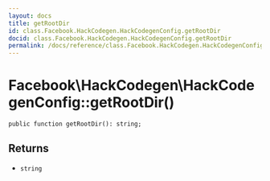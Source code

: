 ```yaml
---
layout: docs
title: getRootDir
id: class.Facebook.HackCodegen.HackCodegenConfig.getRootDir
docid: class.Facebook.HackCodegen.HackCodegenConfig.getRootDir
permalink: /docs/reference/class.Facebook.HackCodegen.HackCodegenConfig.getRootDir/
---
```

# Facebook\\HackCodegen\\HackCodegenConfig::getRootDir()




``` Hack
public function getRootDir(): string;
```




## Returns




- ` string `